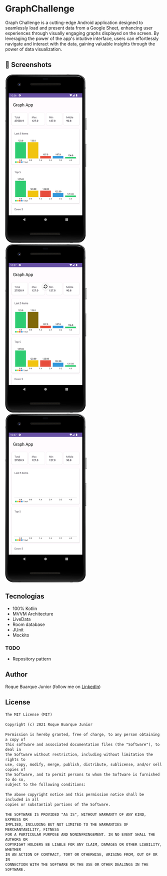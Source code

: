 # GraphChallenge
Graph Challenge is a cutting-edge Android application designed to seamlessly load and present data from a Google Sheet, enhancing user experiences through visually engaging graphs displayed on the screen. By leveraging the power of the app's intuitive interface, users can effortlessly navigate and interact with the data, gaining valuable insights through the power of data visualization.


## :camera_flash: Screenshots
<!-- You can add more screenshots here if you like -->
<img src="/result/imaage1.png" width="260">&emsp;<img src="/result/image2.png" width="260">&emsp;<img src="/result/image3.png" width="260">

## Tecnologias
* 100% Kotlin
* MVVM Architecture
* LiveData
* Room database
* JUnit
* Mockito

### TODO
- Repository pattern

## Author
Roque Buarque Junior (follow me on [LinkedIn]([https://twitter.com/roquebuarque](https://www.linkedin.com/in/roque-buarque-junior-b33aa966/)))

## License
```
The MIT License (MIT)

Copyright (c) 2021 Roque Buarque Junior

Permission is hereby granted, free of charge, to any person obtaining a copy of
this software and associated documentation files (the "Software"), to deal in
the Software without restriction, including without limitation the rights to
use, copy, modify, merge, publish, distribute, sublicense, and/or sell copies of
the Software, and to permit persons to whom the Software is furnished to do so,
subject to the following conditions:

The above copyright notice and this permission notice shall be included in all
copies or substantial portions of the Software.

THE SOFTWARE IS PROVIDED "AS IS", WITHOUT WARRANTY OF ANY KIND, EXPRESS OR
IMPLIED, INCLUDING BUT NOT LIMITED TO THE WARRANTIES OF MERCHANTABILITY, FITNESS
FOR A PARTICULAR PURPOSE AND NONINFRINGEMENT. IN NO EVENT SHALL THE AUTHORS OR
COPYRIGHT HOLDERS BE LIABLE FOR ANY CLAIM, DAMAGES OR OTHER LIABILITY, WHETHER
IN AN ACTION OF CONTRACT, TORT OR OTHERWISE, ARISING FROM, OUT OF OR IN
CONNECTION WITH THE SOFTWARE OR THE USE OR OTHER DEALINGS IN THE SOFTWARE.
```
